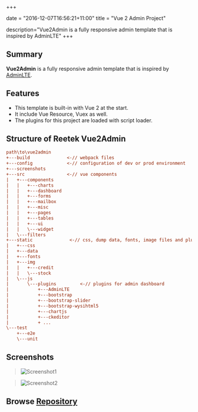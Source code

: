 +++

date = "2016-12-07T16:56:21+11:00"
title = "Vue 2 Admin Project"

description="Vue2Admin is a fully responsive admin template that is inspired by AdminLTE"
+++

## Summary

**Vue2Admin** is a fully responsive admin template that is inspired by [AdminLTE](https://almsaeedstudio.com). 

## Features

* This template is built-in with Vue 2 at the start.
* It include Vue Resource, Vuex as well.
* The plugins for this project are loaded with script loader. 

## Structure of Reetek Vue2Admin

``` ini
path\to\vue2admin
+---build              <-// webpack files
+---config             <-// configuration of dev or prod environment
+---screenshots
+---src                <-// vue components 
|   +---components
|   |   +---charts
|   |   +---dashboard
|   |   +---forms
|   |   +---mailbox
|   |   +---misc
|   |   +---pages
|   |   +---tables
|   |   +---ui
|   |   \---widget
|   \---filters
+---static              <-// css, dump data, fonts, image files and plugins
|   +---css
|   +---data
|   +---fonts
|   +---img
|   |   +---credit
|   |   \---stock
|   \---js
|       \---plugins         <-// plugins for admin dashboard 
|           +---AdminLTE
|           +---bootstrap
|           +---bootstrap-slider
|           +---bootstrap-wysihtml5
|           +---chartjs
|           +---ckeditor
|           + ...
\---test
    +---e2e
    \---unit
```


## Screenshots

> ![Screenshot1](/img/vue2admin_screenshot1_sm.png)

> ![Screenshot2](/img/vue2admin_screenshot2_sm.png)

## Browse [Repository](https://github.com/harryho/vue2admin.git)
